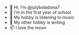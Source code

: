 - 👋 Hi, I’m @julyboladona7
- 👀 I'm in the first year of school
- 🌱 My hobby is listening to music
- 💞️ My other hobby is writing
- 📫 I love the moon

<!---
julyboladona7/julyboladona7 is a ✨ special ✨ repository because its `README.md` (this file) appears on your GitHub profile.
You can click the Preview link to take a look at your changes.
--->
